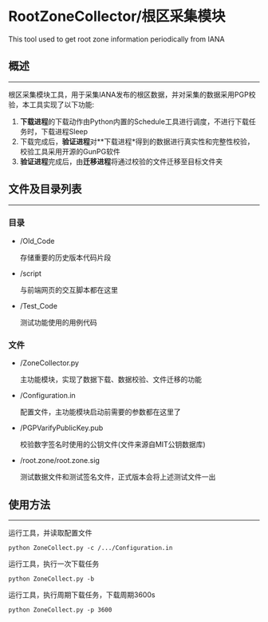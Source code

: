 # RootZoneCollector/根区采集模块

This tool used to get root zone information periodically from IANA

## 概述
-----
根区采集模块工具，用于采集IANA发布的根区数据，并对采集的数据采用PGP校验，本工具实现了以下功能:   

1. **下载进程**的下载动作由Python内置的Schedule工具进行调度，不进行下载任务时，下载进程Sleep
2. 下载完成后，**验证进程**对**下载进程*得到的数据进行真实性和完整性校验，校验工具采用开源的GunPG软件
3. **验证进程**完成后，由**迁移进程**将通过校验的文件迁移至目标文件夹

## 文件及目录列表
-----
### 目录

+ /Old_Code
 
	存储重要的历史版本代码片段
+ /script

	与前端网页的交互脚本都在这里
+ /Test_Code

	测试功能使用的用例代码

### 文件

+ /ZoneCollector.py

	主功能模块，实现了数据下载、数据校验、文件迁移的功能
+ /Configuration.in

	配置文件，主功能模块启动前需要的参数都在这里了
+ /PGPVarifyPublicKey.pub

	校验数字签名时使用的公钥文件(文件来源自MIT公钥数据库)
+ /root.zone/root.zone.sig

	测试数据文件和测试签名文件，正式版本会将上述测试文件一出
   
## 使用方法
-----
运行工具，并读取配置文件

	python ZoneCollect.py -c /.../Configuration.in

运行工具，执行一次下载任务

	python ZoneCollect.py -b

运行工具，执行周期下载任务，下载周期3600s

	python ZoneCollect.py -p 3600

